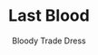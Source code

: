 ---
title: Last Blood
issue: 1V
issue_nr: 1
full_title: Last Blood
subtitle: Bloody Trade Dress
story_arc: ""
crossover: ""
variant: ""
publisher: Rob Liefeld
creators: 
  - Rob Liefeld
release_date: Jan 2024
release_year: 2024
genre:
  - Adventure
  - Super-Heroes
format: Comic
pages: 32
signed_by: Rob Liefeld
price: 50
---